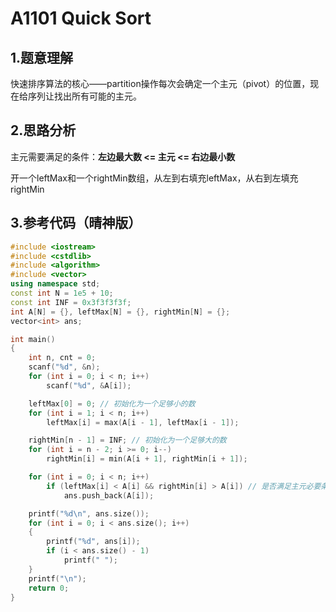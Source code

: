 # A1101 Quick Sort

## 1.题意理解
快速排序算法的核心——partition操作每次会确定一个主元（pivot）的位置，现在给序列让找出所有可能的主元。

## 2.思路分析
主元需要满足的条件：**左边最大数 <= 主元 <= 右边最小数**

开一个leftMax和一个rightMin数组，从左到右填充leftMax，从右到左填充rightMin

## 3.参考代码（晴神版）
```cpp
#include <iostream>
#include <cstdlib>
#include <algorithm>
#include <vector>
using namespace std;
const int N = 1e5 + 10;
const int INF = 0x3f3f3f3f;
int A[N] = {}, leftMax[N] = {}, rightMin[N] = {};
vector<int> ans;

int main()
{
    int n, cnt = 0;
    scanf("%d", &n);
    for (int i = 0; i < n; i++)
        scanf("%d", &A[i]);

    leftMax[0] = 0; // 初始化为一个足够小的数
    for (int i = 1; i < n; i++)
        leftMax[i] = max(A[i - 1], leftMax[i - 1]);

    rightMin[n - 1] = INF; // 初始化为一个足够大的数
    for (int i = n - 2; i >= 0; i--)
        rightMin[i] = min(A[i + 1], rightMin[i + 1]);

    for (int i = 0; i < n; i++)
        if (leftMax[i] < A[i] && rightMin[i] > A[i]) // 是否满足主元必要条件
            ans.push_back(A[i]);

    printf("%d\n", ans.size());
    for (int i = 0; i < ans.size(); i++)
    {
        printf("%d", ans[i]);
        if (i < ans.size() - 1)
            printf(" ");
    }
    printf("\n");
    return 0;
}
```